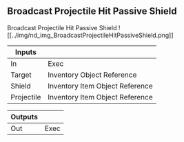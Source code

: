 ## Broadcast Projectile Hit Passive Shield
Broadcast Projectile Hit Passive Shield
![[../img/nd_img_BroadcastProjectileHitPassiveShield.png]]

|Inputs||
|--|--|
| In | Exec |
| Target | Inventory Object Reference |
| Shield | Inventory Item Object Reference |
| Projectile | Inventory Item Object Reference |

|Outputs||
|--|--|
| Out | Exec |
